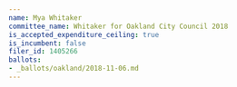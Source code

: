 ```yaml
---
name: Mya Whitaker
committee_name: Whitaker for Oakland City Council 2018
is_accepted_expenditure_ceiling: true
is_incumbent: false
filer_id: 1405266
ballots:
- _ballots/oakland/2018-11-06.md
---
```

